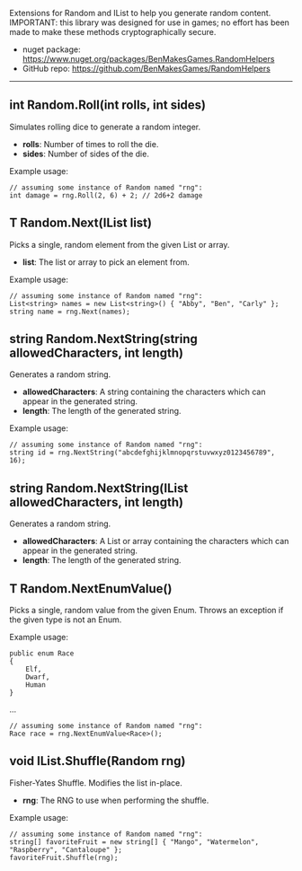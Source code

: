 Extensions for Random and IList to help you generate random content. IMPORTANT: this library was designed for use in games; no effort has been made to make these methods cryptographically secure.

* nuget package: https://www.nuget.org/packages/BenMakesGames.RandomHelpers
* GitHub repo: https://github.com/BenMakesGames/RandomHelpers

---

## int Random.Roll(int rolls, int sides)

Simulates rolling dice to generate a random integer.

* **rolls**: Number of times to roll the die.
* **sides**: Number of sides of the die.

Example usage:

    // assuming some instance of Random named "rng":
    int damage = rng.Roll(2, 6) + 2; // 2d6+2 damage

## T Random.Next(IList<T> list)

Picks a single, random element from the given List or array.

* **list**: The list or array to pick an element from.

Example usage:

    // assuming some instance of Random named "rng":
    List<string> names = new List<string>() { "Abby", "Ben", "Carly" };
    string name = rng.Next(names);

## string Random.NextString(string allowedCharacters, int length)

Generates a random string.

* **allowedCharacters**: A string containing the characters which can appear in the generated string.
* **length**: The length of the generated string.

Example usage:

    // assuming some instance of Random named "rng":
    string id = rng.NextString("abcdefghijklmnopqrstuvwxyz0123456789", 16);

## string Random.NextString(IList<char> allowedCharacters, int length)

Generates a random string.

* **allowedCharacters**: A List or array containing the characters which can appear in the generated string.
* **length**: The length of the generated string.

## T Random.NextEnumValue<T>()

Picks a single, random value from the given Enum. Throws an exception if the given type is not an Enum.

Example usage:

    public enum Race
    {
        Elf,
        Dwarf,
        Human
    }

...

    // assuming some instance of Random named "rng":
    Race race = rng.NextEnumValue<Race>();

## void IList<T>.Shuffle(Random rng)

Fisher-Yates Shuffle. Modifies the list in-place.

* **rng**: The RNG to use when performing the shuffle.

Example usage:

    // assuming some instance of Random named "rng":
    string[] favoriteFruit = new string[] { "Mango", "Watermelon", "Raspberry", "Cantaloupe" };
    favoriteFruit.Shuffle(rng);